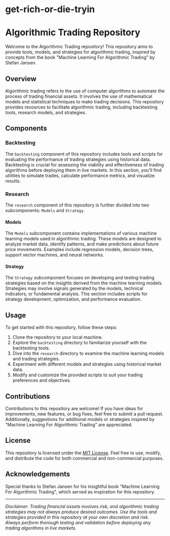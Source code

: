 # get-rich-or-die-tryin

# Algorithmic Trading Repository

Welcome to the Algorithmic Trading repository! This repository aims to provide tools, models, and strategies for algorithmic trading, inspired by concepts from the book "Machine Learning For Algorithmic Trading" by Stefan Jansen.

## Overview

Algorithmic trading refers to the use of computer algorithms to automate the process of trading financial assets. It involves the use of mathematical models and statistical techniques to make trading decisions. This repository provides resources to facilitate algorithmic trading, including backtesting tools, research models, and strategies.

## Components

### Backtesting

The `backtesting` component of this repository includes tools and scripts for evaluating the performance of trading strategies using historical data. Backtesting is crucial for assessing the viability and effectiveness of trading algorithms before deploying them in live markets. In this section, you'll find utilities to simulate trades, calculate performance metrics, and visualize results.

### Research

The `research` component of this repository is further divided into two subcomponents: `Models` and `Strategy`.

#### Models

The `Models` subcomponent contains implementations of various machine learning models used in algorithmic trading. These models are designed to analyze market data, identify patterns, and make predictions about future price movements. Examples include regression models, decision trees, support vector machines, and neural networks.

#### Strategy

The `Strategy` subcomponent focuses on developing and testing trading strategies based on the insights derived from the machine learning models. Strategies may involve signals generated by the models, technical indicators, or fundamental analysis. This section includes scripts for strategy development, optimization, and performance evaluation.

## Usage

To get started with this repository, follow these steps:

1. Clone the repository to your local machine.
2. Explore the `backtesting` directory to familiarize yourself with the backtesting tools.
3. Dive into the `research` directory to examine the machine learning models and trading strategies.
4. Experiment with different models and strategies using historical market data.
5. Modify and customize the provided scripts to suit your trading preferences and objectives.

## Contributions

Contributions to this repository are welcome! If you have ideas for improvements, new features, or bug fixes, feel free to submit a pull request. Additionally, suggestions for additional models or strategies inspired by "Machine Learning For Algorithmic Trading" are appreciated.

## License

This repository is licensed under the [MIT License](LICENSE). Feel free to use, modify, and distribute the code for both commercial and non-commercial purposes.

## Acknowledgements

Special thanks to Stefan Jansen for his insightful book "Machine Learning For Algorithmic Trading", which served as inspiration for this repository.

---

*Disclaimer: Trading financial assets involves risk, and algorithmic trading strategies may not always produce desired outcomes. Use the tools and strategies provided in this repository at your own discretion and risk. Always perform thorough testing and validation before deploying any trading algorithms in live markets.*